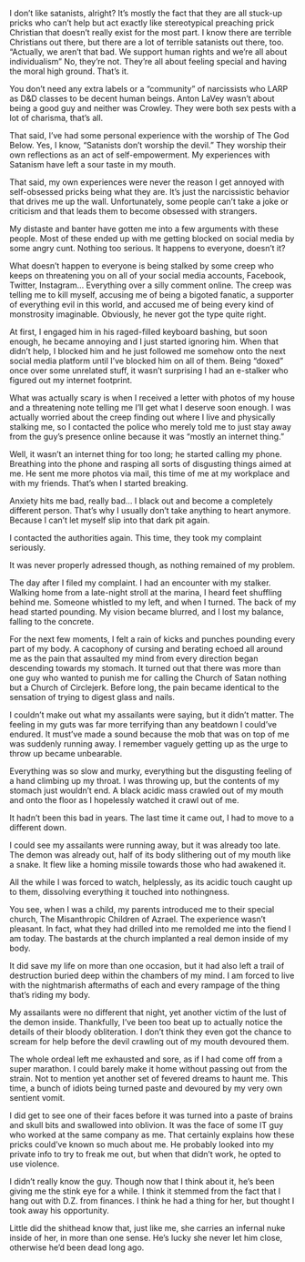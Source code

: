  

I don’t like satanists, alright? It’s mostly the fact that they are all stuck-up pricks who can’t help but act exactly like stereotypical preaching prick Christian that doesn’t really exist for the most part. I know there are terrible Christians out there, but there are a lot of terrible satanists out there, too. “Actually, we aren’t that bad. We support human rights and we’re all about individualism” No, they’re not. They’re all about feeling special and having the moral high ground. That’s it.

You don’t need any extra labels or a “community” of narcissists who LARP as D&D classes to be decent human beings. Anton LaVey wasn’t about being a good guy and neither was Crowley. They were both sex pests with a lot of charisma, that’s all.

That said, I’ve had some personal experience with the worship of The God Below. Yes, I know, “Satanists don’t worship the devil.” They worship their own reflections as an act of self-empowerment. My experiences with Satanism have left a sour taste in my mouth.

That said, my own experiences were never the reason I get annoyed with self-obsessed pricks being what they are. It’s just the narcissistic behavior that drives me up the wall. Unfortunately, some people can’t take a joke or criticism and that leads them to become obsessed with strangers.

My distaste and banter have gotten me into a few arguments with these people. Most of these ended up with me getting blocked on social media by some angry cunt. Nothing too serious. It happens to everyone, doesn’t it?

What doesn’t happen to everyone is being stalked by some creep who keeps on threatening you on all of your social media accounts, Facebook, Twitter, Instagram… Everything over a silly comment online. The creep was telling me to kill myself, accusing me of being a bigoted fanatic, a supporter of everything evil in this world, and accused me of being every kind of monstrosity imaginable. Obviously, he never got the type quite right.

At first, I engaged him in his raged-filled keyboard bashing, but soon enough, he became annoying and I just started ignoring him. When that didn’t help, I blocked him and he just followed me somehow onto the next social media platform until I’ve blocked him on all of them. Being “doxed” once over some unrelated stuff, it wasn’t surprising I had an e-stalker who figured out my internet footprint.

What was actually scary is when I received a letter with photos of my house and a threatening note telling me I’ll get what I deserve soon enough. I was actually worried about the creep finding out where I live and physically stalking me, so I contacted the police who merely told me to just stay away from the guy’s presence online because it was “mostly an internet thing.”

Well, it wasn’t an internet thing for too long; he started calling my phone. Breathing into the phone and rasping all sorts of disgusting things aimed at me. He sent me more photos via mail, this time of me at my workplace and with my friends. That’s when I started breaking.

Anxiety hits me bad, really bad… I black out and become a completely different person. That’s why I usually don’t take anything to heart anymore. Because I can’t let myself slip into that dark pit again.

I contacted the authorities again. This time, they took my complaint seriously.

It was never properly adressed though, as nothing remained of my problem.

The day after I filed my complaint. I had an encounter with my stalker. Walking home from a late-night stroll at the marina, I heard feet shuffling behind me. Someone whistled to my left, and when I turned. The back of my head started pounding. My vision became blurred, and I lost my balance, falling to the concrete.

For the next few moments, I felt a rain of kicks and punches pounding every part of my body. A cacophony of cursing and berating echoed all around me as the pain that assaulted my mind from every direction began descending towards my stomach. It turned out that there was more than one guy who wanted to punish me for calling the Church of Satan nothing but a Church of Circlejerk. Before long, the pain became identical to the sensation of trying to digest glass and nails.

I couldn’t make out what my assailants were saying, but it didn’t matter. The feeling in my guts was far more terrifying than any beatdown I could’ve endured. It must’ve made a sound because the mob that was on top of me was suddenly running away. I remember vaguely getting up as the urge to throw up became unbearable.

Everything was so slow and murky, everything but the disgusting feeling of a hand climbing up my throat. I was throwing up, but the contents of my stomach just wouldn’t end. A black acidic mass crawled out of my mouth and onto the floor as I hopelessly watched it crawl out of me.

It hadn’t been this bad in years. The last time it came out, I had to move to a different down.

I could see my assailants were running away, but it was already too late. The demon was already out, half of its body slithering out of my mouth like a snake. It flew like a homing missile towards those who had awakened it.

All the while I was forced to watch, helplessly, as its acidic touch caught up to them, dissolving everything it touched into nothingness.

You see, when I was a child, my parents introduced me to their special church, The Misanthropic Children of Azrael. The experience wasn’t pleasant. In fact, what they had drilled into me remolded me into the fiend I am today. The bastards at the church implanted a real demon inside of my body.

It did save my life on more than one occasion, but it had also left a trail of destruction buried deep within the chambers of my mind. I am forced to live with the nightmarish aftermaths of each and every rampage of the thing that’s riding my body.

My assailants were no different that night, yet another victim of the lust of the demon inside. Thankfully, I’ve been too beat up to actually notice the details of their bloody obliteration. I don’t think they even got the chance to scream for help before the devil crawling out of my mouth devoured them.

The whole ordeal left me exhausted and sore, as if I had come off from a super marathon. I could barely make it home without passing out from the strain. Not to mention yet another set of fevered dreams to haunt me. This time, a bunch of idiots being turned paste and devoured by my very own sentient vomit.

I did get to see one of their faces before it was turned into a paste of brains and skull bits and swallowed into oblivion. It was the face of some IT guy who worked at the same company as me. That certainly explains how these pricks could’ve known so much about me. He probably looked into my private info to try to freak me out, but when that didn’t work, he opted to use violence.

I didn’t really know the guy. Though now that I think about it, he’s been giving me the stink eye for a while. I think it stemmed from the fact that I hang out with D.Z. from finances. I think he had a thing for her, but thought I took away his opportunity.

Little did the shithead know that, just like me, she carries an infernal nuke inside of her, in more than one sense. He’s lucky she never let him close, otherwise he’d been dead long ago.